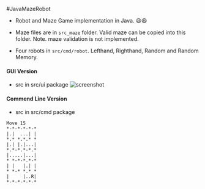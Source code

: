 #JavaMazeRobot

* Robot and Maze Game implementation in Java. :laughing::laughing:

* Maze files are in `src_maze` folder. Valid maze can be copied into this folder. Note. maze validation is not implemented.

* Four robots in `src/cmd/robot`. Lefthand, Righthand, Random and Random Memory.

#### GUI Version
* src in src/ui package
![screenshot](https://raw.githubusercontent.com/tingpan/JavaMazeRobot/master/screen.png)


#### Commend Line Version
* src in src/cmd package

```
Move 15
*-*-*-*-*-*
|.|  ...| |
*.* *.*.* *
|.| |.|...|
*.*-*.*-*.*
|.....|...|
* *-*-*.*-*
| |   |.| |
* *-* *.* *
|     |..R|
*-*-*-*-*-*
```
